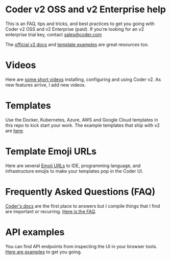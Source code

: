 # Coder v2 OSS and v2 Enterprise help

This is an FAQ, tips and tricks, and best practices to get you going with Coder v2 OSS and v2 Enterprise (paid). If you're looking for an v2 enterprise trial key, contact sales@coder.com

The [official v2 docs](https://github.com/coder/coder/tree/main/docs) and [template examples](https://github.com/coder/coder/tree/main/examples/templates) are great resources too.

# Videos
Here are [some short videos](videos.md) installing, configuring and using Coder v2. As new features arrive, I add new videos.

# Templates
Use the Docker, Kubernetes, Azure, AWS and Google Cloud templates in this repo to kick start your work. The example templates that ship with v2 are [here](https://github.com/coder/coder/tree/main/examples/templates).

# Template Emoji URLs
Here are several [Emoji URLs](emoji-urls.md) to IDE, programming language, and infrastructure emojis to make your templates pop in the Coder UI.

# Frequently Asked Questions (FAQ)
[Coder's docs](https://github.com/coder/coder/tree/main/docs) are the first place to answers but I compile things that I find are important or recurring. [Here is the FAQ](faq.md). 

# API examples
You can find API endpoints from inspecting the UI in your browser tools. [Here are examples](api.md) to get you going. 



